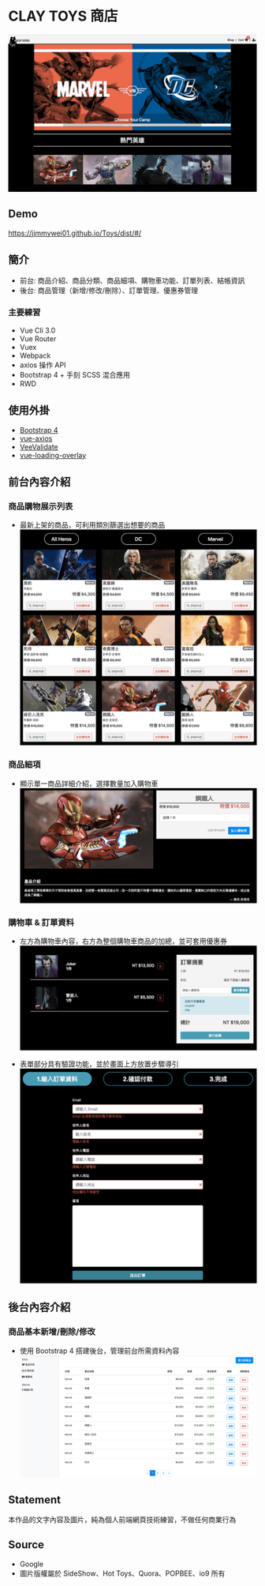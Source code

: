 # CLAY TOYS 商店

![首頁](https://github.com/Jimmywei01/Toys/blob/master/dist/img/demo/demo1.png "首頁畫面")

## Demo
https://jimmywei01.github.io/Toys/dist/#/

## 簡介

+ 前台: 商品介紹、商品分類、商品細項、購物車功能、訂單列表、結帳資訊
+ 後台: 商品管理（新增/修改/刪除）、訂單管理、優惠券管理

### 主要練習
+ Vue Cli 3.0
+ Vue Router
+ Vuex
+ Webpack
+ axios 操作 API
+ Bootstrap 4 + 手刻 SCSS 混合應用
+ RWD

## 使用外掛
+ [Bootstrap 4](https://bootstrap-vue.js.org/docs)
+ [vue-axios](https://www.npmjs.com/package/vue-axios)
+ [VeeValidate](https://baianat.github.io/vee-validate/guide/getting-started.html)
+ [vue-loading-overlay](https://github.com/ankurk91/vue-loading-overlay)

## 前台內容介紹
### 商品購物展示列表
- 最新上架的商品，可利用類別篩選出想要的商品
![](https://github.com/Jimmywei01/Toys/blob/master/dist/img/demo/demo2.png)

### 商品細項
- 顯示單一商品詳細介紹，選擇數量加入購物車
![](https://github.com/Jimmywei01/Toys/blob/master/dist/img/demo/demo3.png)

### 購物車 & 訂單資料
- 左方為購物車內容，右方為整個購物車商品的加總，並可套用優惠券
![](https://github.com/Jimmywei01/Toys/blob/master/dist/img/demo/demo4.png)

- 表單部分具有驗證功能，並於畫面上方放置步驟導引
![](https://github.com/Jimmywei01/Toys/blob/master/dist/img/demo/demo5.png)

## 後台內容介紹
### 商品基本新增/刪除/修改
- 使用 Bootstrap 4 搭建後台，管理前台所需資料內容 
![](https://github.com/Jimmywei01/Toys/blob/master/dist/img/demo/demo6.png)

## Statement
本作品的文字內容及圖片，純為個人前端網頁技術練習，不做任何商業行為

## Source
+ Google
+ 圖片版權屬於 SideShow、Hot Toys、Quora、POPBEE、io9 所有